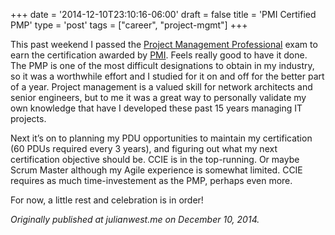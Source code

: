 +++
date = '2014-12-10T23:10:16-06:00'
draft = false
title = 'PMI Certified PMP'
type = 'post'
tags = ["career", "project-mgmt"]
+++


This past weekend I passed the <a href="http://www.pmi.org/Certification/Project-Management-Professional-PMP.aspx">Project Management Professional</a> exam to earn the certification awarded by <a href="http://www.pmi.org/default.aspx">PMI</a>. Feels really good to have it done. The PMP is one of the most difficult designations to obtain in my industry, so it was a worthwhile effort and I studied for it on and off for the better part of a year. Project management is a valued skill for network architects and senior engineers, but to me it was a great way to personally validate my own knowledge that have I developed these past 15 years managing IT projects.<br />
>
Next it’s on to planning my PDU opportunities to maintain my certification (60 PDUs required every 3 years), and figuring out what my next certification objective should be. CCIE is in the top-running. Or maybe Scrum Master although my Agile experience is somewhat limited. CCIE requires as much time-investement as the PMP, perhaps even more.<br />

For now, a little rest and celebration is in order!<br />

<i>Originally published at julianwest.me on December 10, 2014.</i>